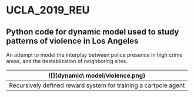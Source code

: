 # UCLA_2019_REU
## Python code for dynamic model used to study patterns of violence in Los Angeles

An attempt to model the interplay between police presence in high crime areas, and the destablization of neighboring sites.

|![](dynamic\ model/violence.png)|
|:--:| 
| Recursively defined reward system for training a cartpole agent |
